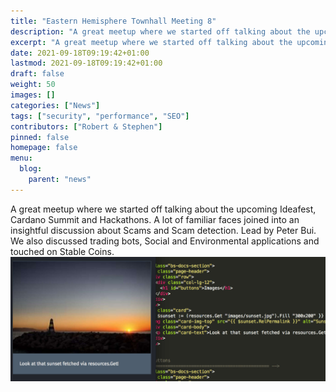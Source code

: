 ```yaml
---
title: "Eastern Hemisphere Townhall Meeting 8"
description: "A great meetup where we started off talking about the upcoming Ideafest, Cardano Summit and Hackathons."
excerpt: "A great meetup where we started off talking about the upcoming Ideafest, Cardano Summit and Hackathons."
date: 2021-09-18T09:19:42+01:00
lastmod: 2021-09-18T09:19:42+01:00
draft: false
weight: 50
images: []
categories: ["News"]
tags: ["security", "performance", "SEO"]
contributors: ["Robert & Stephen"]
pinned: false
homepage: false
menu:
  blog:
    parent: "news"
---
```


A great meetup where we started off talking about the upcoming Ideafest, Cardano Summit and Hackathons. A lot of familiar faces joined into an insightful discussion about Scams and Scam detection. Lead by Peter Bui. We also discussed trading bots, Social and Environmental applications and touched on Stable Coins.
![Image](featured-sunset-get.jpg "Sunset")
